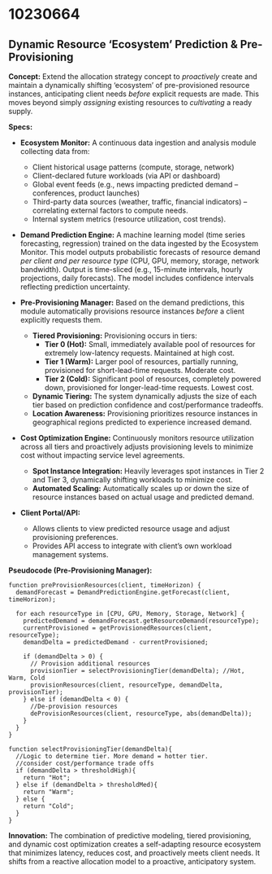 # 10230664

## Dynamic Resource ‘Ecosystem’ Prediction & Pre-Provisioning

**Concept:** Extend the allocation strategy concept to *proactively* create and maintain a dynamically shifting ‘ecosystem’ of pre-provisioned resource instances, anticipating client needs *before* explicit requests are made. This moves beyond simply *assigning* existing resources to *cultivating* a ready supply.

**Specs:**

*   **Ecosystem Monitor:** A continuous data ingestion and analysis module collecting data from:
    *   Client historical usage patterns (compute, storage, network)
    *   Client-declared future workloads (via API or dashboard)
    *   Global event feeds (e.g., news impacting predicted demand – conferences, product launches)
    *   Third-party data sources (weather, traffic, financial indicators) – correlating external factors to compute needs.
    *   Internal system metrics (resource utilization, cost trends).

*   **Demand Prediction Engine:** A machine learning model (time series forecasting, regression) trained on the data ingested by the Ecosystem Monitor. This model outputs probabilistic forecasts of resource demand *per client and per resource type* (CPU, GPU, memory, storage, network bandwidth).  Output is time-sliced (e.g., 15-minute intervals, hourly projections, daily forecasts). The model includes confidence intervals reflecting prediction uncertainty.

*   **Pre-Provisioning Manager:** Based on the demand predictions, this module automatically provisions resource instances *before* a client explicitly requests them.
    *   **Tiered Provisioning:**  Provisioning occurs in tiers:
        *   **Tier 0 (Hot):**  Small, immediately available pool of resources for extremely low-latency requests.  Maintained at high cost.
        *   **Tier 1 (Warm):**  Larger pool of resources, partially running, provisioned for short-lead-time requests.  Moderate cost.
        *   **Tier 2 (Cold):**  Significant pool of resources, completely powered down, provisioned for longer-lead-time requests. Lowest cost.
    *   **Dynamic Tiering:** The system dynamically adjusts the size of each tier based on prediction confidence and cost/performance tradeoffs.
    *   **Location Awareness:** Provisioning prioritizes resource instances in geographical regions predicted to experience increased demand.

*   **Cost Optimization Engine:** Continuously monitors resource utilization across all tiers and proactively adjusts provisioning levels to minimize cost without impacting service level agreements.
    *   **Spot Instance Integration:** Heavily leverages spot instances in Tier 2 and Tier 3, dynamically shifting workloads to minimize cost.
    *   **Automated Scaling:**  Automatically scales up or down the size of resource instances based on actual usage and predicted demand.

*   **Client Portal/API:**
    *   Allows clients to view predicted resource usage and adjust provisioning preferences.
    *   Provides API access to integrate with client’s own workload management systems.

**Pseudocode (Pre-Provisioning Manager):**

```
function preProvisionResources(client, timeHorizon) {
  demandForecast = DemandPredictionEngine.getForecast(client, timeHorizon);

  for each resourceType in [CPU, GPU, Memory, Storage, Network] {
    predictedDemand = demandForecast.getResourceDemand(resourceType);
    currentProvisioned = getProvisionedResources(client, resourceType);
    demandDelta = predictedDemand - currentProvisioned;

    if (demandDelta > 0) {
      // Provision additional resources
      provisionTier = selectProvisioningTier(demandDelta); //Hot, Warm, Cold
      provisionResources(client, resourceType, demandDelta, provisionTier);
    } else if (demandDelta < 0) {
      //De-provision resources
      deProvisionResources(client, resourceType, abs(demandDelta));
    }
  }
}

function selectProvisioningTier(demandDelta){
  //Logic to determine tier. More demand = hotter tier.
  //consider cost/performance trade offs
  if (demandDelta > thresholdHigh){
    return "Hot";
  } else if (demandDelta > thresholdMed){
    return "Warm";
  } else {
    return "Cold";
  }
}
```

**Innovation:** The combination of predictive modeling, tiered provisioning, and dynamic cost optimization creates a self-adapting resource ecosystem that minimizes latency, reduces cost, and proactively meets client needs. It shifts from a reactive allocation model to a proactive, anticipatory system.